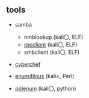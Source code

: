 ## tools
- samba
  - nmblookup (kali〇, ELF)
  - [rpcclient](https://github.com/samba-team/samba/tree/e4e3f05cd7d6fdc98a24f592a099f7d24136788d/source3/rpcclient) (kali〇, ELF)
  - smbclient (kali〇, ELF)

- [cyberchef](https://github.com/gchq/CyberChef)
- [enum4linux](https://github.com/CiscoCXSecurity/enum4linux) (kali×, Perl)
- [polenum](https://github.com/Wh1t3Fox/polenum/tree/master) (kali〇, python)
